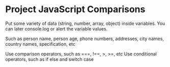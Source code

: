 # Project JavaScript Comparisons

Put some variety of data (string, number, array, object) inside variables. You can later console.log or alert the variable values.

Such as person name, person age, phone numbers, addresses, city names, country names, specification, etc

Use comparison operators, such as ===, !==, >, >=, etc
Use conditional operators, such as if else and switch case

